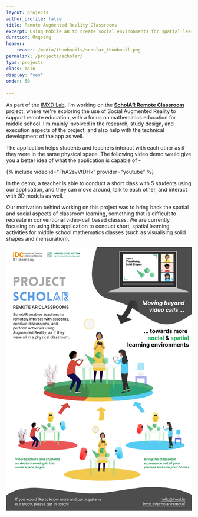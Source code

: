 ```yaml
---
layout: projects
author_profile: false
title: Remote Augmented Reality Classrooms
excerpt: Using Mobile AR to create social environments for spatial learning.
duration: Ongoing
header:
    teaser: /media/thumbnails/scholar_thumbnail.png
permalink: /projects/scholar/
type: projects
class: main
display: "yes"
order: 50

---
```


As part of the [IMXD Lab](https://imxd.in), I'm working on the [**ScholAR Remote Classroom**](https://imxd.in/scholar-remote) project, where we're exploring the use of Social Augmented Reality to support remote education, with a focus on mathematics education for middle school. I'm mainly involved in the research, study design, and execution aspects of the project, and also help with the technical development of the app as well.

The application helps students and teachers interact with each other as if they were in the same physical space. The following video demo would give you a better idea of what the application is capable of - 

{% include video id="FhA2svVtDHk" provider="youtube" %}

In the demo, a teacher is able to conduct a short class with 5 students using our application, and they can move around, talk to each other, and interact with 3D models as well.

Our motivation behind working on this project was to bring back the spatial and social aspects of classroom learning, something that is difficult to recreate in conventional video-call based classes. We are currently focusing on using this application to conduct short, spatial learning activities for middle school mathematics classes (such as visualising solid shapes and mensuration). 

![A Poster about the ScholAR Remote Project](\assets\img\scholarremoteoverview.png)

